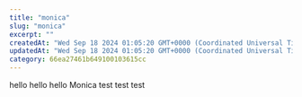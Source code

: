 ```yaml
---
title: "monica"
slug: "monica"
excerpt: ""
createdAt: "Wed Sep 18 2024 01:05:20 GMT+0000 (Coordinated Universal Time)"
updatedAt: "Wed Sep 18 2024 01:05:20 GMT+0000 (Coordinated Universal Time)"
category: 66ea27461b649100103615cc
---
```



hello hello hello
Monica test test test